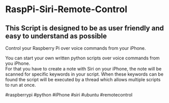 # RaspPi-Siri-Remote-Control

This Script is designed to be as user friendly and easy to understand as possible
-----------------------------------------------------------------------------------------------------------------------------
Control your Raspberry Pi over voice commands from your iPhone.                                                            

You can start your own written python scripts over voice commands from you iPhone.                                         
For that you have to create a note with Siri on your iPhone, the note will be scanned for specific keywords in your script.
When these keywords can be found the script will be executed by a thread which allows multiple scripts to run at once.     



#raspberrypi #python #iPhone #siri #ubuntu #remotecontrol 
